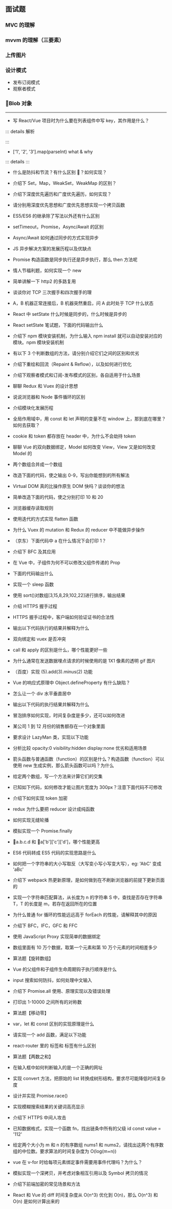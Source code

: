 ## 面试题

### MVC 的理解

### mvvm 的理解（三要素）

### 上传图片

### 设计模式

- 发布订阅模式
- 观察者模式

### Blob 对象

---

- 写 React/Vue 项目时为什么要在列表组件中写 key，其作用是什么？

::: details 解析

:::

- ['1', '2', '3'].map(parseInt) what & why

::: details
:::

- 什么是防抖和节流？有什么区别 ？如何实现？

- 介绍下 Set，Map，WeakSet，WeakMap 的区别？

- 介绍下深度优先遍历和广度优先遍历，如何实现？

- 请分别用深度优先思想和广度优先思想实现一个拷贝函数

- ES5/ES6 的继承除了写法以外还有什么区别

- setTimeout，Promise，Async/Await 的区别

- Async/Await 如何通过同步的方式实现异步

* JS 异步解决方案的发展历程以及优缺点

* Promise 构造函数是同步执行还是异步执行，那么 then 方法呢

* 情人节福利题，如何实现一个 new

* 简单讲解一下 http2 的多路复用

* 谈谈你对 TCP 三次握手和四次握手的理

* A，B 机器正常连接后，B 机器突然重启，问 A 此时处于 TCP 什么状态

* React 中 setState 什么时候是同步的，什么时候是异步的

* React setState 笔试题，下面的代码输出什么

* 介绍下 npm 模块安装机制，为什么输入 npm install 就可以自动安装对应的模块。npm 模块安装机制

* 有以下 3 个判断数组的方法，请分别介绍它们之间的区别和优劣

* 介绍下重绘和回流（Repaint & Reflow），以及如何进行优化

* 介绍下观察者模式和订阅-发布模式的区别，各自适用于什么场景

* 聊聊 Redux 和 Vuex 的设计思想

* 说说浏览器和 Node 事件循环的区别

* 介绍模块化发展历程

* 全局作用域中，用 const 和 let 声明的变量不在 window 上，那到底在哪里？如何去获取？

* cookie 和 token 都存放在 header 中，为什么不会劫持 token

* 聊聊 Vue 的双向数据绑定，Model 如何改变 View，View 又是如何改变 Model 的

* 两个数组合并成一个数组

* 改造下面的代码，使之输出 0-9，写出你能想到的所有解法

* Virtual DOM 真的比操作原生 DOM 快吗？谈谈你的想法

- 简单改造下面的代码，使之分别打印 10 和 20

- 浏览器缓存读取规则

- 使用迭代的方式实现 flatten 函数

- 为什么 Vuex 的 mutation 和 Redux 的 reducer 中不能做异步操作

- （京东）下面代码中 a 在什么情况下会打印 1？

- 介绍下 BFC 及其应用

- 在 Vue 中，子组件为何不可以修改父组件传递的 Prop

- 下面的代码输出什么

- 实现一个 sleep 函数

- 使用 sort()对数组[3,15,8,29,102,22]进行排序，输出结果

- 介绍 HTTPS 握手过程

- HTTPS 握手过程中，客户端如何验证证书的合法性

- 输出以下代码执行的结果并解释为什么

- 双向绑定和 vuex 是否冲突

- call 和 apply 的区别是什么，哪个性能更好一些

- 为什么通常在发送数据埋点请求的时候使用的是 1X1 像素的透明 gif 图片

- （百度）实现 (5).add(3).minus(2) 功能

- Vue 的响应式原理中 Object.defineProperty 有什么缺陷？

- 怎么让一个 div 水平垂直居中

- 输出以下代码的执行结果并解释为什么

- 冒泡排序如何实现，时间复杂度是多少，还可以如何改进

- 某公司 1 到 12 月份的销售额存在一个对象里面

- 要求设计 LazyMan 类，实现以下功能

- 分析比较 opacity:0 visibility:hidden display:none 优劣和适用场景

- 箭头函数与普通函数（function）的区别是什么？构造函数（function）可以使用 new 生成实例，那么箭头函数可以吗？为什么

- 给定两个数组，写一个方法来计算它们的交集

- 已知如下代码，如何修改才能让图片宽度为 300px？注意下面代码不可修改

- 介绍下如何实现 token 加密

- redux 为什么要把 reducer 设计成纯函数

- 如何实现无缝轮播

- 模拟实现一个 Promise.finally

- a.b.c.d 和 a['b']['c']['d']，哪个性能更高

- ES6 代码转成 ES5 代码的实现思路是什么

- 如何把一个字符串的大小写取反（大写变小写小写变大写），eg: 'AbC' 变成 'aBc'

- 介绍下 webpack 热更新原理，是如何做到在不刷新浏览器的前提下更新页面的

- 实现一个字符串匹配算法，从长度为 n 的字符串 S 中，查找是否存在字符串 T，T 的长度是 m，若存在返回所在的位置

- 为什么普通 for 循环的性能远远高于 forEach 的性能，请解释其中的原因

- 介绍下 BFC，IFC，GFC 和 FFC

- 使用 JavaScript Proxy 实现简单的数据绑定

- 数组里面有 10 万个数据，取第一个元素和第 10 万个元素的时间相差多少

* 算法题【旋转数组】

* Vue 的父组件和子组件生命周期钩子执行顺序是什么

* input 搜索如何防抖，如何处理中文输入

* 介绍下 Promise.all 使用、原理实现以及错误处理

* 打印出 1-10000 之间所有的对称数

* 算法题【移动零】

- var，let 和 const 区别的实现原理是什么

- 请实现一个 add 函数，满足以下功能

- react-router 里的 <link> 标签和 <a> 标签有什么区别

- 算法题【两数之和】

- 在输入框中如何判断输入的是一个正确的网址

- 实现 convert 方法，把原始的 list 转换成树形结构，要求尽可能降低时间复杂度

- 设计并实现 Promise.race()

- 实现模糊搜索结果的关键词高亮显示

- 介绍下 HTTPS 中间人攻击

- 已知数据格式，实现一个函数 fn，找出链条中所有的父级 id const value = '112'

- 给定两个大小为 m 和 n 的有序数组 nums1 和 nums2，请找出这两个有序数组的中位数。要求算法的时间复杂度为 O(log(m+n))

- vue 在 v-for 时给每项元素绑定事件需要用事件代理吗？为什么？

- 模拟实现一个深拷贝，并考虑对象相互引用以及 Symbol 拷贝的情况

- 介绍下前端加密的常见场景和方法

- React 和 Vue 的 diff 时间复杂度从 O(n^3) 优化到 O(n)，那么 O(n^3) 和 O(n) 是如何计算出来的
